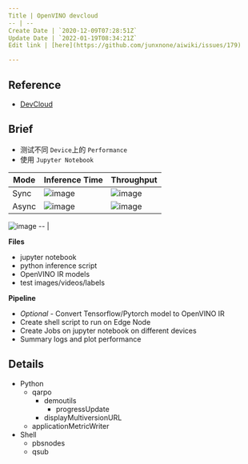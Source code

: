 ```yaml
---
Title | OpenVINO devcloud
-- | --
Create Date | `2020-12-09T07:28:51Z`
Update Date | `2022-01-19T08:34:21Z`
Edit link | [here](https://github.com/junxnone/aiwiki/issues/179)

---
```

## Reference
- [DevCloud](https://devcloud.intel.com/edge/)

## Brief
- 测试不同 `Device`上的 `Performance`
- 使用 `Jupyter Notebook`

Mode | Inference Time | Throughput
-- | -- | --
Sync | ![image](https://user-images.githubusercontent.com/2216970/101599341-91936b00-3a34-11eb-834f-a73882442374.png) | ![image](https://user-images.githubusercontent.com/2216970/101599361-97894c00-3a34-11eb-8458-e78e9c225b02.png)
Async | ![image](https://user-images.githubusercontent.com/2216970/101599567-ec2cc700-3a34-11eb-8e8b-c52258dbc6af.png) | ![image](https://user-images.githubusercontent.com/2216970/101599575-efc04e00-3a34-11eb-9b98-bb5586be3114.png)

![image](https://user-images.githubusercontent.com/2216970/101602560-4596f500-3a39-11eb-9790-d5cda88739cb.png)
-- |


**Files**
- jupyter notebook
- python inference script 
- OpenVINO IR models
- test images/videos/labels

**Pipeline**
- *Optional* - Convert Tensorflow/Pytorch model to OpenVINO IR
- Create shell script to run on Edge Node
- Create Jobs on jupyter notebook on different devices
- Summary logs and plot performance


## Details
- Python
  - qarpo
    - demoutils
      - progressUpdate
    - displayMultiversionURL
  - applicationMetricWriter
- Shell
  - pbsnodes
  - qsub

